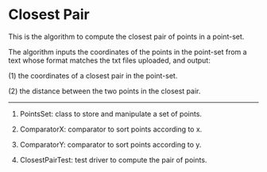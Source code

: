 # Closest Pair

This is the algorithm to compute the closest pair of points in a point-set. 

The algorithm inputs the coordinates of the points in the point-set from a text whose format matches the txt files uploaded, and output:

(1) the coordinates of a closest pair in the point-set.

(2) the distance between the two points in the closest pair.

------------------
1. PointsSet: class to store and manipulate a set of points. 

2. ComparatorX: comparator to sort points according to x.

3. ComparatorY: comparator to sort points according to y.

4. ClosestPairTest: test driver to compute the pair of points.
